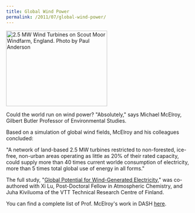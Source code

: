 ```yaml
---
title: Global Wind Power
permalink: /2011/07/global-wind-power/
---
```

<img src="{{site.baseurl}}/assets/img/Wind_Turbines.jpg" alt="2.5 MW Wind Turbines on Scout Moor Windfarm, England. Photo by Paul Anderson" title="2.5 MW Wind Turbines on Scout Moor Windfarm, England. Photo by Paul Anderson" width="275" height="206" class="floatleft">

Could the world run on wind power? "Absolutely," says Michael McElroy, Gilbert Butler Professor of Environmental Studies.

Based on a simulation of global wind fields, McElroy and his colleagues concluded:

"A network of land-based 2.5 MW turbines restricted to non-forested, ice-free, non-urban areas operating as little as 20% of their rated capacity, could supply more than 40 times current worlde consumption of electricity, more than 5 times total global use of energy in all forms."

The full study, "[Global Potential for Wind-Generated Electricity](http://nrs.harvard.edu/urn-3:HUL.InstRepos:5029362)," was co-authored with Xi Lu, Post-Doctoral Fellow in Atmospheric Chemistry, and Juha Kiviluoma of the VTT Technical Research Centre of Finland.

You can find a complete list of Prof. McElroy's work in DASH [here](http://dash.harvard.edu/browse?authority=0d913bb293e09de32ceb8de7b2036026&type=harvardAuthor).
